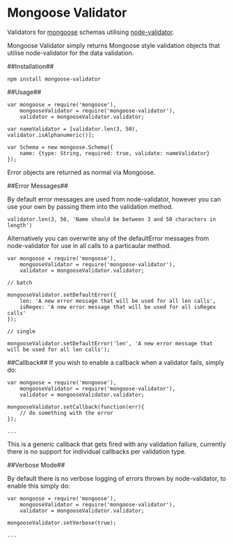 Mongoose Validator
==================

Validators for [mongoose](http://mongoosejs.com) schemas utilising [node-validator](https://github.com/chriso/node-validator).

Mongoose Validator simply returns Mongoose style validation objects that utilise node-validator for the data validation.

##Installation##

	npm install mongoose-validator

##Usage##

	var mongoose = require('mongoose'),
		mongooseValidator = require('mongoose-validator'),
		validator = mongooseValidator.validator;
	
	var nameValidator = [validator.len(3, 50), validator.isAlphanumeric()];
	
	var Schema = new mongoose.Schema({
		name: {type: String, required: true, validate: nameValidator}
	});

Error objects are returned as normal via Mongoose.

##Error Messages##

By default error messages are used from node-validator, however you can use your own by passing them into the validation method.

	validator.len(3, 50, 'Name should be between 3 and 50 characters in length')

Alternatively you can overwrite any of the defaultError messages from node-validator for use in all calls to a particaular method.
	
	var mongoose = require('mongoose'),
		mongooseValidator = require('mongoose-validator'),
		validator = mongooseValidator.validator;
	
	// batch
		
	mongooseValidator.setDefaultError({
		len: 'A new error message that will be used for all len calls',
		isRegex: 'A new error message that will be used for all isRegex calls'
	});
	
	// single
	
	mongooseValidator.setDefaultError('len', 'A new error message that will be used for all len calls');
	

##Callback##
If you wish to enable a callback when a validator fails, simply do:

	var mongoose = require('mongoose'),
		mongooseValidator = require('mongoose-validator'),
		validator = mongooseValidator.validator;
	
	mongooseValidator.setCallback(function(err){
		// do something with the error
	});
	
	...

This is a generic callback that gets fired with any validation failure, currently there is no support for individual callbacks per validation type.


##Verbose Mode##

By default there is no verbose logging of errors thrown by node-validator, to enable this simply do:

	var mongoose = require('mongoose'),
		mongooseValidator = require('mongoose-validator'),
		validator = mongooseValidator.validator;
	
	mongooseValidator.setVerbose(true);
	
	...